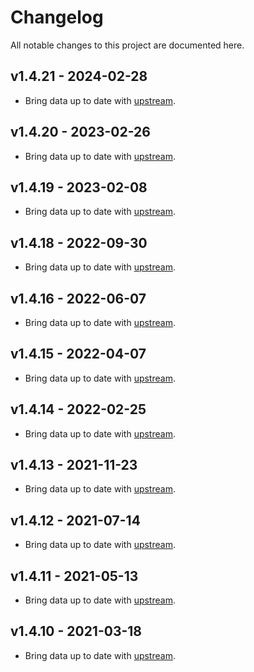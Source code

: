 # Changelog
All notable changes to this project are documented here.

## v1.4.21 - 2024-02-28
* Bring data up to date with [upstream](https://github.com/google/libphonenumber/releases/tag/v8.13.31).

## v1.4.20 - 2023-02-26
* Bring data up to date with [upstream](https://github.com/google/libphonenumber/releases/tag/v8.13.6).

## v1.4.19 - 2023-02-08
* Bring data up to date with [upstream](https://github.com/google/libphonenumber/releases/tag/v8.13.5).

## v1.4.18 - 2022-09-30
* Bring data up to date with [upstream](https://github.com/google/libphonenumber/releases/tag/v8.12.55).

## v1.4.16 - 2022-06-07
* Bring data up to date with [upstream](https://github.com/google/libphonenumber/releases/tag/v8.12.49).

## v1.4.15 - 2022-04-07
* Bring data up to date with [upstream](https://github.com/google/libphonenumber/releases/tag/v8.12.46).

## v1.4.14 - 2022-02-25
* Bring data up to date with [upstream](https://github.com/google/libphonenumber/releases/tag/v8.12.44).

## v1.4.13 - 2021-11-23
* Bring data up to date with [upstream](https://github.com/google/libphonenumber/releases/tag/v8.12.37).

## v1.4.12 - 2021-07-14
* Bring data up to date with [upstream](https://github.com/google/libphonenumber/releases/tag/v8.12.27).

## v1.4.11 - 2021-05-13
* Bring data up to date with [upstream](https://github.com/google/libphonenumber/releases/tag/v8.12.22).

## v1.4.10 - 2021-03-18
* Bring data up to date with [upstream](https://github.com/google/libphonenumber/releases/tag/v8.12.20).
